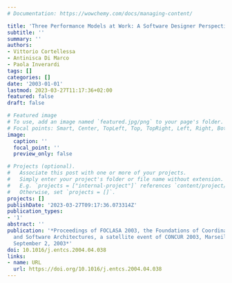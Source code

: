 ```yaml
---
# Documentation: https://wowchemy.com/docs/managing-content/

title: 'Three Performance Models at Work: A Software Designer Perspective'
subtitle: ''
summary: ''
authors:
- Vittorio Cortellessa
- Antinisca Di Marco
- Paola Inverardi
tags: []
categories: []
date: '2003-01-01'
lastmod: 2023-03-27T11:17:36+02:00
featured: false
draft: false

# Featured image
# To use, add an image named `featured.jpg/png` to your page's folder.
# Focal points: Smart, Center, TopLeft, Top, TopRight, Left, Right, BottomLeft, Bottom, BottomRight.
image:
  caption: ''
  focal_point: ''
  preview_only: false

# Projects (optional).
#   Associate this post with one or more of your projects.
#   Simply enter your project's folder or file name without extension.
#   E.g. `projects = ["internal-project"]` references `content/project/deep-learning/index.md`.
#   Otherwise, set `projects = []`.
projects: []
publishDate: '2023-03-27T09:17:36.073314Z'
publication_types:
- '1'
abstract: ''
publication: '*Proceedings of FOCLASA 2003, the Foundations of Coordination Languages
  and Software Architectures, a satellite event of CONCUR 2003, Marseille, France,
  September 2, 2003*'
doi: 10.1016/j.entcs.2004.04.038
links:
- name: URL
  url: https://doi.org/10.1016/j.entcs.2004.04.038
---
```

